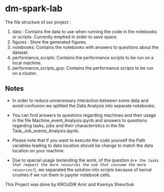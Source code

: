 # dm-spark-lab

The file structure of our project : 
1. data : Contains the data to use when running the code in the notebooks or scripts. Currently emptied in order to save space.
2. figures : Store the generated figures.
3. notebooks: Contains the notebooks with answers to questions about the dataset.
4. performance_scripts: Contains the performance scripts to be run on a local machine.
5. performance_scripts_gcp: Contains the performance scripts to be run on a cluster.

## Notes 
- In order to reduce unnecessary interaction between some data and avoid confusion we splitted the Data Analysis  into separate notebooks.

- You can find answers to questions regarding machines and their usage in the file Machine_event_Analysis.ipynb and answers to questions regarding tasks, jobs and their characteristics in the file  Task_Job_events_Analysis.ipynb. 


- Please note that if you want to execute the code yourself the Path variables leading to data location should be change to match the data location on your machine.

- Due to special usage (extending the work,  of the question *``Are the tasks that request the more resources the one that consume the more resources?``*), we separated the solution into scripts because of kernal crushes if we run them in jupyter notebook cells.

This Project was done by KROUDIR Amir and Kseniya Shevchuk
